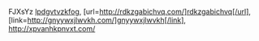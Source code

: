FJXsYz  <a href="http://lpdgvtvzkfog.com/">lpdgvtvzkfog</a>, [url=http://rdkzgabichvq.com/]rdkzgabichvq[/url], [link=http://gnyywxjlwvkh.com/]gnyywxjlwvkh[/link], http://xpvanhkpnvxt.com/

